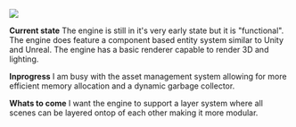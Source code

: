 ![](https://github.com/SebastianRautenbach/WIZM-Game-Engine/blob/main/RenderEngine/Screenshot%202024-05-06%20212317.png)

**Current state**
The engine is still in it's very early state but it is "functional". The engine does feature a component based entity system similar to Unity and Unreal. The engine has a basic renderer capable to render 3D and lighting.

**Inprogress**
I am busy with the asset management system allowing for more efficient memory allocation and a dynamic garbage collector.

**Whats to come**
I want the engine to support a layer system where all scenes can be layered ontop of each other making it more modular.
